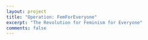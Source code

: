 ```yaml
---
layout: project
title: "Operation: FemForEveryone"
excerpt: "The Revolution for Feminism for Everyone"
comments: false
---
```

